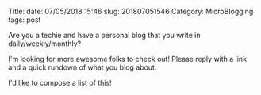 Title: 
date: 07/05/2018 15:46
slug: 201807051546
Category: MicroBlogging
tags: post

Are you a techie and have a personal blog that you write in daily/weekly/monthly? 

I'm looking for more awesome folks to check out! Please reply with a link and a quick rundown of what you blog about.

I'd like to compose a list of this!